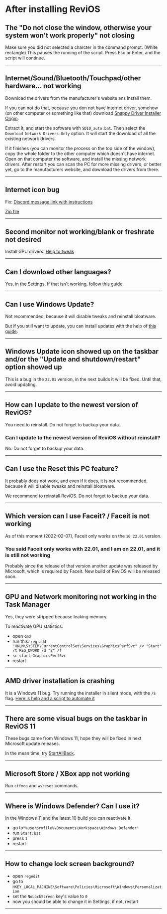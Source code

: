 # After installing ReviOS

## The "Do not close the window, otherwise your system won't work properly" not closing

Make sure you did not selected a charcter in the command prompt. (White rectangle) This pauses the running of the script. Press Esc or Enter, and the script will continue.

---

## Internet/Sound/Bluetooth/Touchpad/other hardware... not working

Download the drivers from the manufacturer's website ans install them.

If you can not do that, because you don not have internet driver, somehow (on other computer or something like that) download [Snappy Driver Installer Origin](https://www.snappy-driver-installer.org/). 

Extract it, and start the software with `SDIO_auto.bat`. Then select the `Download Network Drivers Only` option. It will start the download of all the existing network drivers. 

If it finishes (you can monitor the process on the top side of the window), copy the whole folder to the other computer which doesn't have internet. Open on that computer the software, and install the missing network drivers. After restart you can scan the PC for more missing drivers, or better yet, go to the manufacturers website, and download the drivers from there.

---

## Internet icon bug

Fix: [Discord message link with instructions](https://discord.com/channels/619835916139364383/626772969611460619/800174514951684116)

[Zip file](https://cdn.discordapp.com/attachments/626772969611460619/800174514813665290/fix-network-icon.zip)

---

## Second monitor not working/blank or freshrate not desired

Install GPU drivers. [Help to tweak](https://www.revi.cc/revios/post-install#h.p_GR11WmefRS4F)

---

## Can I download other languages?

Yes, in the Settings. If that isn't working, [follow this guide](https://www.revi.cc/revios/workspace/lang).

---

## Can I use Windows Update?

Not recommended, because it will disable tweaks and reinstall bloatware.

But if you still want to update, you can install updates with the help of [this guide](https://www.revi.cc/revios/workspace/updating).

---

## Windows Update icon showed up on the taskbar and/or the "Update and shutdown/restart" option showed up

This is a bug in the `22.01` version, in the next builds it will be fixed. Until that, avoid updating.

---

## How can I update to the newest version of ReviOS?

You need to reinstall. Do not forget to backup your data.

### Can I update to the newest version of ReviOS without reinstall?

No. Do not forget to backup your data.

---
## Can I use the Reset this PC feature?

It probably does not work, and even if it does, it is not recommended, because it will disable tweaks and reinstall bloatware.

We recommend to reinstall ReviOS. Do not forget to backup your data.

---

## Which version can I use Faceit? / Faceit is not working

As of this moment (2022-02-07), Faceit only works on the `10 22.01` version.

### You said Faceit only works with 22.01, and I am on 22.01, and it is still not working

Probably since the release of that version another update was released by Microsoft, which is required by Faceit. New build of ReviOS will be released soon.

---

## GPU and Network monitoring not working in the Task Manager

Yes, they were stripped because leaking memory.

To reactivate GPU statistics:

- open `cmd`
- run this: `reg add "HKLM\SYSTEM\CurrentControlSet\Services\GraphicsPerfSvc" /v "Start" /t REG_DWORD /d "2" /f`
- `sc start GraphicsPerfSvc`
- restart

---

## AMD driver installation is crashing

It is a Windows 11 bug. Try running the installer in silent mode, with the `/S` flag. 
[Here is help and a script to automate it](https://discord.com/channels/619835916139364383/626772969611460619/932975660392128562)

---

## There are some visual bugs on the taskbar in ReviOS 11

These bugs came from Windows 11, hope they will be fixed in next Microsoft update releases.

In the mean time, try [StartAllBack](https://www.startallback.com/).

---

## Microsoft Store / XBox app not working

Run `ctfmon` and `wsreset` commands.

---

## Where is Windows Defender? Can I use it?

In the Windows 11 and the latest 10 build you can reactivate it.

- go to`"%userprofile%\Documents\Workspace\Windows Defender"`
- run `Start.bat`
- press `1`
- restart

---

## How to change lock screen background?

- open `regedit`
- go to `HKEY_LOCAL_MACHINE\Software\Policies\Microsoft\Windows\Personalization`
- set the `NoLockScreen` key's value to `0`
- now you should be able to change it in Settings, if not, restart

---

